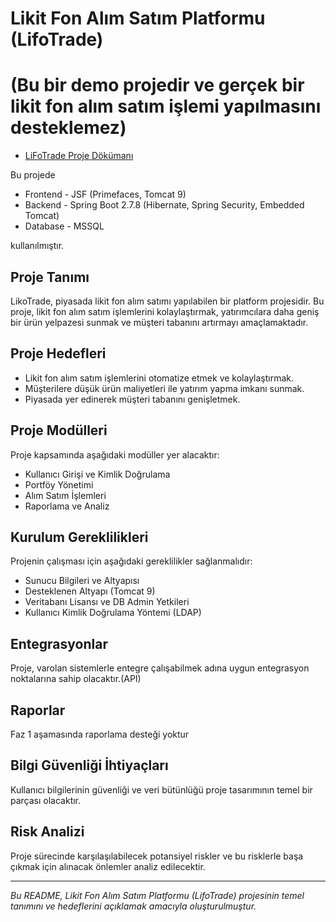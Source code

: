 # Likit Fon Alım Satım Platformu (LifoTrade) 

# (Bu bir demo projedir ve gerçek bir likit fon alım satım işlemi yapılmasını desteklemez)

- [LiFoTrade Proje Dökümanı](https://docs.google.com/document/d/1rzo-VSQhKCiE2p-KWWcLdaVfP8J5SAU0/edit?usp=sharing&ouid=112542136734079594111&rtpof=true&sd=true)

Bu projede

* Frontend - JSF (Primefaces, Tomcat 9)   
* Backend  - Spring Boot 2.7.8 (Hibernate, Spring Security, Embedded Tomcat)
* Database - MSSQL

kullanılmıştır.

## Proje Tanımı

LikoTrade, piyasada likit fon alım satımı yapılabilen bir platform projesidir. Bu proje, likit fon alım satım işlemlerini kolaylaştırmak, yatırımcılara daha geniş bir ürün yelpazesi sunmak ve müşteri tabanını artırmayı amaçlamaktadır.

## Proje Hedefleri

- Likit fon alım satım işlemlerini otomatize etmek ve kolaylaştırmak.
- Müşterilere düşük ürün maliyetleri ile yatırım yapma imkanı sunmak.
- Piyasada yer edinerek müşteri tabanını genişletmek.

## Proje Modülleri

Proje kapsamında aşağıdaki modüller yer alacaktır:

- Kullanıcı Girişi ve Kimlik Doğrulama
- Portföy Yönetimi
- Alım Satım İşlemleri
- Raporlama ve Analiz

## Kurulum Gereklilikleri

Projenin çalışması için aşağıdaki gereklilikler sağlanmalıdır:

- Sunucu Bilgileri ve Altyapısı
- Desteklenen Altyapı (Tomcat 9)
- Veritabanı Lisansı ve DB Admin Yetkileri
- Kullanıcı Kimlik Doğrulama Yöntemi (LDAP)

## Entegrasyonlar

Proje, varolan sistemlerle entegre çalışabilmek adına uygun entegrasyon noktalarına sahip olacaktır.(API)

## Raporlar

Faz 1 aşamasında raporlama desteği yoktur

## Bilgi Güvenliği İhtiyaçları

Kullanıcı bilgilerinin güvenliği ve veri bütünlüğü proje tasarımının temel bir parçası olacaktır.

## Risk Analizi

Proje sürecinde karşılaşılabilecek potansiyel riskler ve bu risklerle başa çıkmak için alınacak önlemler analiz edilecektir.

---

*Bu README, Likit Fon Alım Satım Platformu (LifoTrade) projesinin temel tanımını ve hedeflerini açıklamak amacıyla oluşturulmuştur.*
